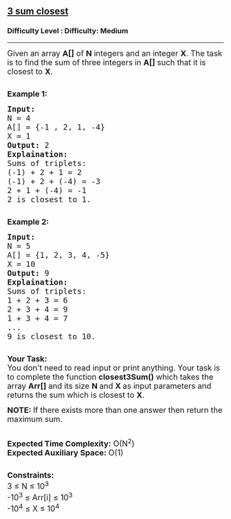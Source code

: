 <h2><a href="https://www.geeksforgeeks.org/problems/3-sum-closest/1">3 sum closest</a></h2><h3>Difficulty Level : Difficulty: Medium</h3><hr><div class="problems_problem_content__Xm_eO"><p><span style="font-size: 18px;">Given an array <strong>A[]</strong>&nbsp;of&nbsp;<strong>N</strong>&nbsp;integers and an integer&nbsp;<strong>X</strong>.&nbsp;The task is to find the sum of three integers in <strong>A[]</strong>&nbsp;such that it is closest to&nbsp;<strong>X</strong>.</span></p>
<p><br><span style="font-size: 18px;"><strong>Example 1:</strong></span></p>
<pre><span style="font-size: 18px;"><strong>Input:</strong>
N = 4
A[] = {-1 , 2, 1, -4}
X = 1
<strong>Output:</strong> 2
<strong>Explaination:</strong> 
Sums of triplets:
(-1) + 2 + 1 = 2
(-1) + 2 + (-4) = -3
2 + 1 + (-4) = -1
2 is closest to 1.</span></pre>
<p><br><span style="font-size: 18px;"><strong>Example 2:</strong></span></p>
<pre><span style="font-size: 18px;"><strong>Input:</strong>
N = 5
A[] = {1, 2, 3, 4, -5}
X = 10
<strong>Output:</strong> 9
<strong>Explaination:</strong> 
Sums of triplets:
1 + 2 + 3 = 6
2 + 3 + 4 = 9
1 + 3 + 4 = 7
...
9 is closest to 10.</span></pre>
<p><br><span style="font-size: 18px;"><strong>Your Task:</strong><br>You don't need to read input or print anything. Your task is to complete the function&nbsp;<strong>closest3Sum()</strong>&nbsp;which takes the array <strong>Arr[]</strong> and its size <strong>N </strong>and <strong>X&nbsp;</strong>as input parameters&nbsp;and returns the sum which is closest to&nbsp;<strong>X</strong>.</span></p>
<p><span style="font-size: 18px;"><strong>NOTE:&nbsp;</strong>If there exists more than one answer then return the maximum sum.</span></p>
<p><br><span style="font-size: 18px;"><strong>Expected Time Complexity:</strong> O(N<sup>2</sup>)<br><strong>Expected Auxiliary Space:</strong> O(1)</span></p>
<p><br><span style="font-size: 18px;"><strong>Constraints:</strong><br>3 ≤ N ≤ 10<sup>3</sup><br>-10<sup>3</sup> ≤ Arr[i]&nbsp;≤ 10<sup>3</sup><br>-10<sup>4</sup> ≤ X&nbsp;≤ 10<sup>4</sup></span></p></div>